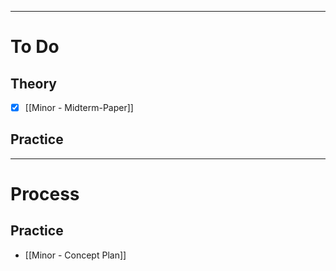 ___
# To Do

## Theory

- [x] [[Minor - Midterm-Paper]]

## Practice

___

# Process

## Practice

- [[Minor - Concept Plan]]

